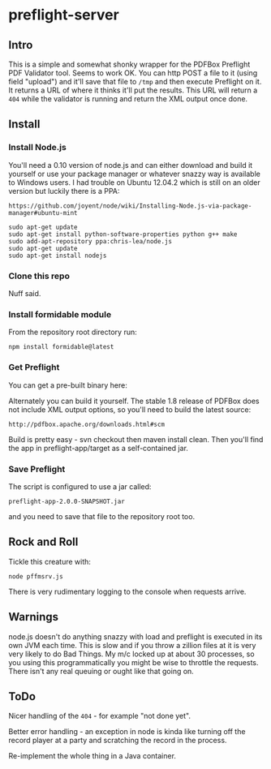 preflight-server
================
## Intro
This is a simple and somewhat shonky wrapper for the PDFBox Preflight PDF Validator tool. Seems to work OK. You can http POST a file to it
(using field "upload") and it'll save that file to `/tmp` and then execute Preflight on it. It returns a URL of where it thinks it'll put the
results. This URL will return a `404` while the validator is running and return the XML output once done.

## Install
### Install Node.js
You'll need a 0.10 version of node.js and can either download and build it yourself or use your package manager or whatever snazzy way
is available to Windows users. I had trouble on Ubuntu 12.04.2 which is still on an older version but luckily there is a PPA:

```
https://github.com/joyent/node/wiki/Installing-Node.js-via-package-manager#ubuntu-mint
```

```
sudo apt-get update
sudo apt-get install python-software-properties python g++ make
sudo add-apt-repository ppa:chris-lea/node.js
sudo apt-get update
sudo apt-get install nodejs
```

### Clone this repo
Nuff said.

### Install formidable module
From the repository root directory run:

```
npm install formidable@latest
```

### Get Preflight
You can get a pre-built binary here:

Alternately you can build it yourself. The stable 1.8 release of PDFBox does not include XML output options, so you'll need to build the latest source:

```
http://pdfbox.apache.org/downloads.html#scm
```

Build is pretty easy - svn checkout then maven install clean. Then you'll find the app in preflight-app/target as a self-contained jar.

### Save Preflight
The script is configured to use a jar called:

```
preflight-app-2.0.0-SNAPSHOT.jar
```

and you need to save that file to the repository root too.

## Rock and Roll
Tickle this creature with:

```
node pffmsrv.js
```

There is very rudimentary logging to the console when requests arrive.

## Warnings
node.js doesn't do anything snazzy with load and preflight is executed in its own JVM each time. This is slow and if you throw a zillion files
at it is very very likely to do Bad Things. My m/c locked up at about 30 processes, so you using this programmatically you might be wise
to throttle the requests. There isn't any real queuing or ought like that going on.

## ToDo
Nicer handling of the `404` - for example "not done yet".

Better error handling - an exception in node is kinda like turning off the record player at a party and scratching the record in the process.

Re-implement the whole thing in a Java container.
